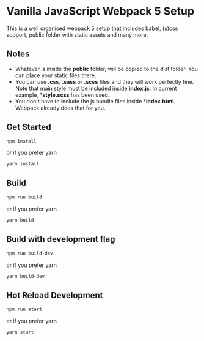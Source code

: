 # Vanilla JavaScript Webpack 5 Setup

This is a well organised webpack 5 setup that includes babel, (s)css support, public folder with static assets and many more.

## Notes

- Whatever is inside the **public** folder, will be copied to the dist folder. You can place your static files there.
- You can use **.css**, **.sass** or **.scss** files and they will work perfectly fine. Note that main style must be included inside **index.js**. In current example, ***style.scss** has been used.
- You don't have to include the js bundle files inside ***index.html**. Webpack already does that for you.

## Get Started

``` bash
npm install
```

or if you prefer yarn

``` bash
yarn install
```

## Build

``` bash
npm run build
```

or if you prefer yarn

``` bash
yarn build
```

## Build with development flag

``` bash
npm run build-dev
```

or if you prefer yarn

``` bash
yarn build-dev
```

## Hot Reload Development

``` bash
npm run start
```

or if you prefer yarn

``` bash
yarn start
```

